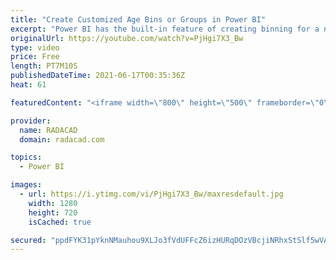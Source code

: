 ```yaml
---
title: "Create Customized Age Bins or Groups in Power BI"
excerpt: "Power BI has the built-in feature of creating binning for a numeric field such as age. However, the default binning will create bins of equal size. If you want to create bins of different sizes, then you need to create that as a custom column. Fortunately, Power Query has transformations that can help."
originalUrl: https://youtube.com/watch?v=PjHgi7X3_Bw
type: video
price: Free
length: PT7M10S
publishedDateTime: 2021-06-17T00:35:36Z
heat: 61

featuredContent: "<iframe width=\"800\" height=\"500\" frameborder=\"0\" src=\"https://www.youtube.com/embed/PjHgi7X3_Bw\" allow=\"accelerometer; autoplay; encrypted-media; gyroscope; picture-in-picture\" allowfullscreen></iframe>"

provider:
  name: RADACAD
  domain: radacad.com

topics:
  - Power BI

images:
  - url: https://i.ytimg.com/vi/PjHgi7X3_Bw/maxresdefault.jpg
    width: 1280
    height: 720
    isCached: true

secured: "ppdFYK31pYknNMauhou9XLJo3fVdUFFcZ6izHURqDOzVBcjiNRhxStSlf5wVA1ZeDPjnj2zjNQUhSSGwtyZZ5vBYJr1VMTJljISe+tPgIxXnXOlAhoETiGX+yJEcSJi3TNIh5gjR3RBRrjR+F+p2HeV22joHF4yxvaKrvnATPxC7BBMJvPityw49Q/5Lxt3es5DwMhY++KD8i+Aa8yznubfO17jRuQufo9aLsWLZsU9VgaoCjdiiXZuPopaCcy5XRF5VcQPNlZKeN79/oeTuAZZt14MCUSG+/Z3W/6VAUSiN76jbmL9JBBczmrAJotG9R2eUhApQyicFXnGzNzH3APMG8ESymsKQm3qKKgBj+bI5vqeOwuzzbeRCItDZpKcfnO70hICX/sUpkMkUNGLkn4t3M6PbgPm7grwL1XQS8vs=;u/rD9JmpJdy4zGD19DEX8g=="
---
```


